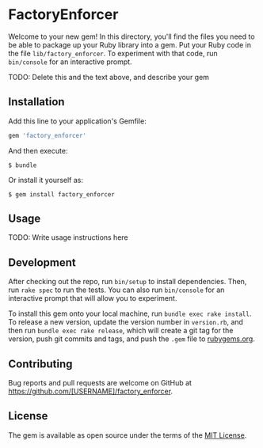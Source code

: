 # FactoryEnforcer

Welcome to your new gem! In this directory, you'll find the files you need to be able to package up your Ruby library into a gem. Put your Ruby code in the file `lib/factory_enforcer`. To experiment with that code, run `bin/console` for an interactive prompt.

TODO: Delete this and the text above, and describe your gem

## Installation

Add this line to your application's Gemfile:

```ruby
gem 'factory_enforcer'
```

And then execute:

    $ bundle

Or install it yourself as:

    $ gem install factory_enforcer

## Usage

TODO: Write usage instructions here

## Development

After checking out the repo, run `bin/setup` to install dependencies. Then, run `rake spec` to run the tests. You can also run `bin/console` for an interactive prompt that will allow you to experiment.

To install this gem onto your local machine, run `bundle exec rake install`. To release a new version, update the version number in `version.rb`, and then run `bundle exec rake release`, which will create a git tag for the version, push git commits and tags, and push the `.gem` file to [rubygems.org](https://rubygems.org).

## Contributing

Bug reports and pull requests are welcome on GitHub at https://github.com/[USERNAME]/factory_enforcer.

## License

The gem is available as open source under the terms of the [MIT License](https://opensource.org/licenses/MIT).
